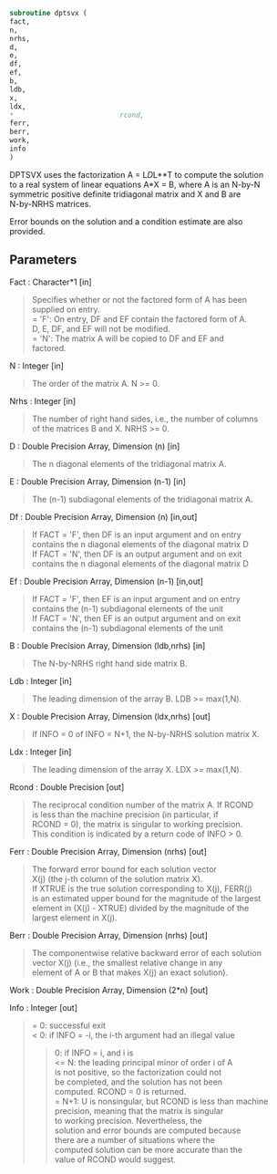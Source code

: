 ```fortran  
subroutine dptsvx (  
fact,  
n,  
nrhs,  
d,  
e,  
df,  
ef,  
b,  
ldb,  
x,  
ldx,  
*                          rcond,  
ferr,  
berr,  
work,  
info  
)  
```  
  
DPTSVX uses the factorization A = L*D*L**T to compute the solution  
to a real system of linear equations A*X = B, where A is an N-by-N  
symmetric positive definite tridiagonal matrix and X and B are  
N-by-NRHS matrices.  
  
Error bounds on the solution and a condition estimate are also  
provided.  
  
## Parameters  
Fact : Character*1 [in]  
> Specifies whether or not the factored form of A has been  
> supplied on entry.  
> = 'F':  On entry, DF and EF contain the factored form of A.  
> D, E, DF, and EF will not be modified.  
> = 'N':  The matrix A will be copied to DF and EF and  
> factored.  
  
N : Integer [in]  
> The order of the matrix A.  N >= 0.  
  
Nrhs : Integer [in]  
> The number of right hand sides, i.e., the number of columns  
> of the matrices B and X.  NRHS >= 0.  
  
D : Double Precision Array, Dimension (n) [in]  
> The n diagonal elements of the tridiagonal matrix A.  
  
E : Double Precision Array, Dimension (n-1) [in]  
> The (n-1) subdiagonal elements of the tridiagonal matrix A.  
  
Df : Double Precision Array, Dimension (n) [in,out]  
> If FACT = 'F', then DF is an input argument and on entry  
> contains the n diagonal elements of the diagonal matrix D  
> If FACT = 'N', then DF is an output argument and on exit  
> contains the n diagonal elements of the diagonal matrix D  
  
Ef : Double Precision Array, Dimension (n-1) [in,out]  
> If FACT = 'F', then EF is an input argument and on entry  
> contains the (n-1) subdiagonal elements of the unit  
> If FACT = 'N', then EF is an output argument and on exit  
> contains the (n-1) subdiagonal elements of the unit  
  
B : Double Precision Array, Dimension (ldb,nrhs) [in]  
> The N-by-NRHS right hand side matrix B.  
  
Ldb : Integer [in]  
> The leading dimension of the array B.  LDB >= max(1,N).  
  
X : Double Precision Array, Dimension (ldx,nrhs) [out]  
> If INFO = 0 of INFO = N+1, the N-by-NRHS solution matrix X.  
  
Ldx : Integer [in]  
> The leading dimension of the array X.  LDX >= max(1,N).  
  
Rcond : Double Precision [out]  
> The reciprocal condition number of the matrix A.  If RCOND  
> is less than the machine precision (in particular, if  
> RCOND = 0), the matrix is singular to working precision.  
> This condition is indicated by a return code of INFO > 0.  
  
Ferr : Double Precision Array, Dimension (nrhs) [out]  
> The forward error bound for each solution vector  
> X(j) (the j-th column of the solution matrix X).  
> If XTRUE is the true solution corresponding to X(j), FERR(j)  
> is an estimated upper bound for the magnitude of the largest  
> element in (X(j) - XTRUE) divided by the magnitude of the  
> largest element in X(j).  
  
Berr : Double Precision Array, Dimension (nrhs) [out]  
> The componentwise relative backward error of each solution  
> vector X(j) (i.e., the smallest relative change in any  
> element of A or B that makes X(j) an exact solution).  
  
Work : Double Precision Array, Dimension (2*n) [out]  
  
Info : Integer [out]  
> = 0:  successful exit  
> < 0:  if INFO = -i, the i-th argument had an illegal value  
> > 0:  if INFO = i, and i is  
> <= N:  the leading principal minor of order i of A  
> is not positive, so the factorization could not  
> be completed, and the solution has not been  
> computed. RCOND = 0 is returned.  
> = N+1: U is nonsingular, but RCOND is less than machine  
> precision, meaning that the matrix is singular  
> to working precision.  Nevertheless, the  
> solution and error bounds are computed because  
> there are a number of situations where the  
> computed solution can be more accurate than the  
> value of RCOND would suggest.  
  
